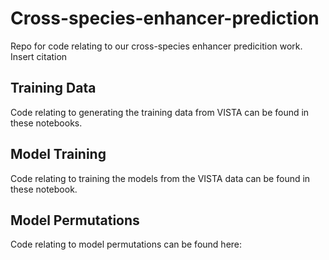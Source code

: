 # Cross-species-enhancer-prediction
Repo for code relating to our cross-species enhancer predicition work. Insert citation

## Training Data
Code relating to generating the training data from VISTA can be found in these notebooks.

## Model Training
Code relating to training the models from the VISTA data can be found in these notebook.

## Model Permutations
Code relating to model permutations can be found here:



